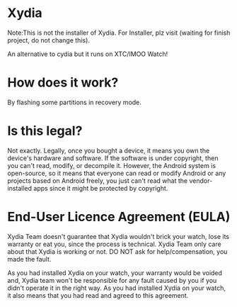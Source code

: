 # Xydia

Note:This is not the installer of Xydia. For Installer, plz visit (waiting for finish project, do not change this).

An alternative to cydia but it runs on XTC/IMOO Watch!

# How does it work?

By flashing some partitions in recovery mode.

# Is this legal?

Not exactly. Legally, once you bought a device, it means you own the device's hardware and software. If the software is under copyright, then you can't read, modify, or decompile it. However, the Android system is open-source, so it means that everyone can read or modify Android or any projects based on Android freely, you just can't read what the vendor-installed apps since it might be protected by copyright.

# End-User Licence Agreement (EULA)

Xydia Team doesn't guarantee that Xydia wouldn't brick your watch, lose its warranty or eat you, since the process is technical. Xydia Team only care about that Xydia is working or not. DO NOT ask for help/compensation, you made the fault.

As you had installed Xydia on your watch, your warranty would be voided and, Xydia team won't be responsible for any fault caused by you if you didn't operate it in the right way. As you had installed Xydia on your watch, it also means that you had read and agreed to this agreement.
